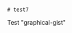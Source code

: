                                                                                                                                                                                                                                                                                                                                                                                                                                       # test7
Test "graphical-gist"